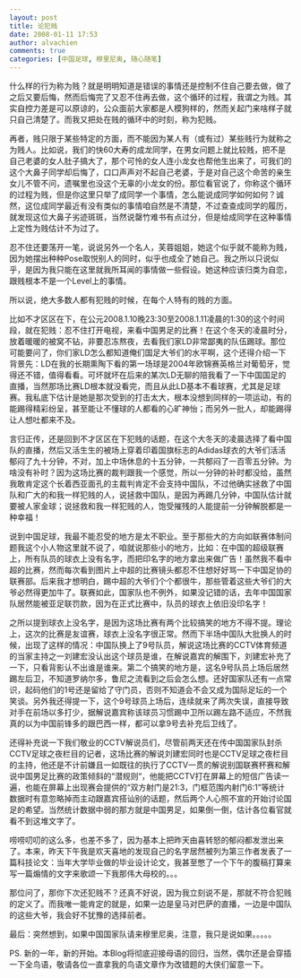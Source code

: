 ```yaml
---
layout: post
title: 论犯贱
date: 2008-01-11 17:53
author: alvachien
comments: true
categories: [中国足球, 穆里尼奥, 随心随笔]
---
```


什么样的行为称为贱？就是明明知道是错误的事情还是控制不住自己要去做，做了之后又要后悔，然而后悔完了又忍不住再去做，这个循环的过程，我谓之为贱。其实自控力差是可以原谅的，公众面前大家都是人模狗样的，然而关起门来啥样子就只自己清楚了。而我又把处在贱的循环中的时刻，称为犯贱。
 
再者，贱只限于某些特定的方面，而不能因为某人有（或有过）某些贱行为就称之为贱人。比如说，我们的快60大寿的成龙同学，在男女问题上就比较贱，把不是自己老婆的女人肚子搞大了，那个可怜的女人连小龙女也帮他生出来了，可我们的这个大鼻子同学却后悔了，口口声声对不起自己老婆，于是对自己这个命苦的亲生女儿不管不问，遗嘱里也没这个无辜的小龙女的份。那位看官说了，你称这个循环的过程为贱，但是你这里只举了成同学一个事情，怎么能说成同学如何如何？诚然，这位成同学最近有没有类似的事情咱自然是不清楚，不过查查成同学的履历，就发现这位大鼻子劣迹斑斑，当然说罄竹难书有点过分，但是给成同学在这种事情上定性为贱估计不为过了。
 
忍不住还要荡开一笔，说说另外一个名人，芙蓉姐姐，她这个似乎就不能称为贱，因为她摆出种种Pose取悦别人的同时，似乎也成全了她自己。我之所以只说似乎，是因为我只能在这里就我所耳闻的事情做一些假设。她这种应该归类为自恋，跟贱根本不是一个Level上的事情。
 
所以说，绝大多数人都有犯贱的时候，在每个人特有的贱的方面。
 
比如不才区区在下，在公元2008.1.10晚23:30至2008.1.11凌晨的1:30的这个时间段，就在犯贱：忍不住打开电视，来看中国男足的比赛！在这个冬天的凌晨时分，放着暖暖的被窝不钻，非要忍冻熬夜，去看我们家LD非常鄙夷的队伍踢球。那位可能要问了，你们家LD怎么都知道俺们国足大爷们的水平啊，这个还得介绍一下背景先：LD在我的长期熏陶下看的第一场球是2004年欧锦赛英格兰对葡萄牙，觉得还不错，值得看看。可坏就坏在后来的某次LD无聊的陪我看了一下中国国足的直播，当然那场比赛LD根本就没看完，而且从此LD基本不看球赛，尤其是足球赛。我私底下估计是她是那次受到的打击太大，根本没想到同样的一项运动，有的能踢得精彩纷呈，甚至能让不懂球的人都看的心旷神怡；而另外一批人，却能踢得让人想吐都来不及。
 
言归正传，还是回到不才区区在下犯贱的话题，在这个大冬天的凌晨选择了看中国队的直播，然后又活生生的被场上穿着印着国旗标志的Adidas球衣的大爷们活活郁闷了九十分钟，不对，加上中场休息的十五分钟，一共郁闷了一百零五分钟。为啥没有补时？因为这场比赛的裁判跟我一个感觉，所以一分钟的补时都没给，虽然我敢肯定这个长着西亚面孔的主裁判肯定不会支持中国队，不过他确实拯救了中国队和广大的和我一样犯贱的人，说拯救中国队，是因为再踢几分钟，中国队估计就要被人家金球；说拯救和我一样犯贱的人，饱受摧残的人能提前一分钟解脱都是一种幸福！
 
说到中国足球，我最不能忍受的地方是太不职业。至于那些大的方向如联赛体制问题我这个小人物这里就不说了，咱就说那些小的地方，比如：在中国的超级联赛上，所有队员的球衣上没有名字，而把印名字的地方拿出来做广告！虽然我不看中超的比赛，然而每次看到图片上中超的比赛镜头都忍不住想好好骂一下中国足协的联赛部。后来我才想明白，踢中超的大爷们个个都很牛，那些管着这些大爷们的大爷必然得更加牛了。联赛如此，国家队也不例外，如果没记错的话，去年中国国家队居然能被亚足联罚款，因为在正式比赛中，队员的球衣上依旧没印名字！
 
之所以提到球衣上没名字，是因为这场比赛有两个比较搞笑的地方不得不提。理论上，这次的比赛是友谊赛，球衣上没名字很正常。然而下半场中国队大批换人的时候，出现了这样的情况：中国队换上了9号队员，解说这场比赛的CCTV体育频道的当家主持之一刘建宏没认出这个球员是谁，在解说嘉宾的解围下，刘建宏补充了一下，只看背影认不出谁是谁来。第二个搞笑的地方是，这名9号队员上场后居然踢左后卫，不知道罗纳尔多，鲁尼之流看到之后会怎么想。还好国家队还有一点常识，起码他们的1号还是留给了守门员，否则不知道会不会又成为国际足坛的一个笑谈。另外我还得提一下，这个9号球员上场后，连续就来了两次失误，直接导致对手在前场以多打少，据解说嘉宾称该球员习惯踢中卫所以踢左路不适应，不然我真的以为中国前锋多的跟巴西一样，都可以拿9号去补充后卫线了。
 
还得补充说一下我们敬业的CCTV解说员们，尽管前两天还在传中国国家队封杀CCTV足球之夜栏目的记者，这场比赛的解说刘建宏同时也是CCTV足球之夜栏目的主持，他还是不计前嫌且一如既往的执行了CCTV一贯的解说别国联赛杯赛和解说中国男足比赛的政策倾斜的“潜规则“，他能把CCTV打在屏幕上的短信广告读一遍，也能在屏幕上出现赛会提供的“双方射门是21:3，门框范围内射门6:1”等统计数据时有意忽略掉而主动跟嘉宾搭讪别的话题，然后两个人心照不宣的开始讨论国足的希望。当然统计数据中弱的那方就是中国男足，如果倒一倒，估计各位看官就看不到这堆文字了。
 
唠唠叨叨的这么多，也差不多了，因为基本上把昨天由喜转怒的郁闷都发泄出来了。本来，昨天下午我是欢天喜地的发现自己的名字居然被列为第三作者发表了一篇科技论文：当年大学毕业做的毕业设计论文，我甚至憋了一个下午的腹稿打算来写一篇煽情的文字来歌颂一下我那伟大母校的。。。
 
那位问了，那你下次还犯贱不？还真不好说，因为我立刻说不是，那就不符合犯贱的定义了。而我唯一能肯定的就是，如果一边是皇马对巴萨的直播，一边是中国队的这些大爷，我会好不犹豫的选择前者。
 
最后：突然想到，如果中国国家队请来穆里尼奥，注意，我只是说如果。。。。。
 
PS. 新的一年，新的开始。本Blog将彻底迎接母语的回归，当然，偶尔还是会穿插一下全鸟语，敬请各位一直拿我的鸟语文章作为改错题的大侠们留意一下。

